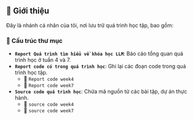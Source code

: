## 📌 Giới thiệu  
Đây là nhánh cá nhân của tôi, nơi lưu trữ quá trình học tập, bao gồm:

### 📂 Cấu trúc thư mục  
- **`Report Quá trình tìm hiểu về khóa học LLM`**: Báo cáo tổng quan quá trình học ở tuần 4 và 7.  
- **`Report code có trong quá trình học`**: Ghi lại các đoạn code trong quá trình học tập.  
  - 📁 `Report code week4`  
  - 📁 `Report code week7`  
- **`Source code quá trình học`**: Chứa mã nguồn từ các bài tập, dự án thực hành.  
  - 📁 `source code week4`  
  - 📁 `source code week7`  
